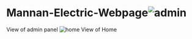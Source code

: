 # Mannan-Electric-Webpage![admin](https://user-images.githubusercontent.com/103030564/180186048-86190f2d-de64-41f5-9477-d90badc4342d.jpg)
View of admin panel
![home](https://user-images.githubusercontent.com/103030564/180186191-5f0c51ea-7b80-47ee-829a-266279c5db23.jpg)
View of Home
